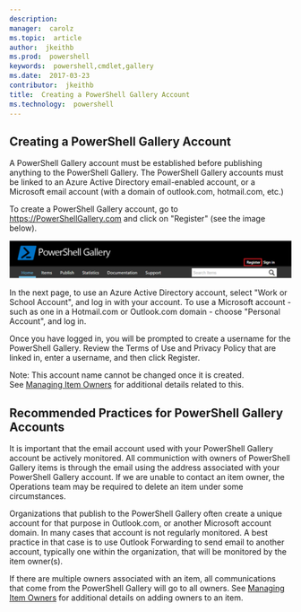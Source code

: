 ```yaml
---
description:  
manager:  carolz
ms.topic:  article
author:  jkeithb
ms.prod:  powershell
keywords:  powershell,cmdlet,gallery
ms.date:  2017-03-23
contributor:  jkeithb
title:  Creating a PowerShell Gallery Account
ms.technology:  powershell
---
```



## Creating a PowerShell Gallery Account

A PowerShell Gallery account must be established before publishing anything to the PowerShell Gallery. 
The PowerShell Gallery accounts must be linked to an Azure Active Directory email-enabled account, or a Microsoft email account (with a domain of outlook.com, hotmail.com, etc.)

To create a PowerShell Gallery account, go to https://PowerShellGallery.com and click on "Register" (see the image below). 

![Register new account](./images/CreatingAccount-Register.png)

In the next page, to use an Azure Active Directory account, select "Work or School Account", and log in with your account. 
To use a Microsoft account - such as one in a Hotmail.com or Outlook.com domain - choose "Personal Account", and log in. 

Once you have logged in, you will be prompted to create a username for the PowerShell Gallery. 
Review the Terms of Use and Privacy Policy that are linked in, enter a username, and then click Register.

Note: This account name cannot be changed once it is created.  
See [Managing Item Owners](https://msdn.microsoft.com/en-us/powershell/gallery/psgallery/managing-item-owners) for additional 
details related to this.

## Recommended Practices for PowerShell Gallery Accounts

It is important that the email account used with your PowerShell Gallery account be actively monitored.
All communiction with owners of PowerShell Gallery items is through the email using the address associated with your PowerShell Gallery account.
If we are unable to contact an item owner, the Operations team may be required to delete an item under some circumstances.

Organizations that publish to the PowerShell Gallery often create a unique account for that purpose in Outlook.com, or another Microsoft account domain.
In many cases that account is not regularly monitored. 
A best practice in that case is to use Outlook Forwarding to send email to another account, typically one within the organization, that will be monitored by the item owner(s).

If there are multiple owners associated with an item, all communications that come from the PowerShell Gallery will go to all owners.
See [Managing Item Owners](https://msdn.microsoft.com/en-us/powershell/gallery/psgallery/managing-item-owners) for additional 
details on adding owners to an item. 
